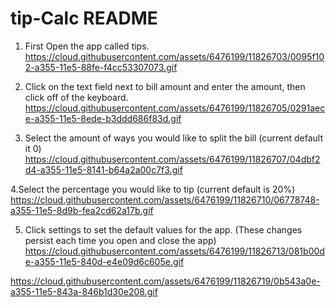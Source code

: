 # tip-Calc README

1. First Open the app called tips.
https://cloud.githubusercontent.com/assets/6476199/11826703/0095f102-a355-11e5-88fe-f4cc53307073.gif


2. Click on the text field next to bill amount and enter the amount, then click off of the keyboard.
https://cloud.githubusercontent.com/assets/6476199/11826705/0291aece-a355-11e5-8ede-b3ddd686f83d.gif


3. Select the amount of ways you would like to split the bill (current default it 0)
https://cloud.githubusercontent.com/assets/6476199/11826707/04dbf2d4-a355-11e5-8141-b64a2a00c7f3.gif


4.Select the percentage you would like to tip (current default is 20%)
https://cloud.githubusercontent.com/assets/6476199/11826710/06778748-a355-11e5-8d9b-fea2cd62a17b.gif


5. Click settings to set the default values for the app. (These changes persist each time you open and close the app)
https://cloud.githubusercontent.com/assets/6476199/11826713/081b00de-a355-11e5-840d-e4e09d6c605e.gif

https://cloud.githubusercontent.com/assets/6476199/11826719/0b543a0e-a355-11e5-843a-846b1d30e208.gif
